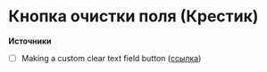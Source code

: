 # Кнопка очистки поля (Крестик)

**Источники**
- [ ] Making a custom clear text field button ([ссылка](https://www.scottohara.me/blog/2022/02/19/custom-clear-buttons.html))
